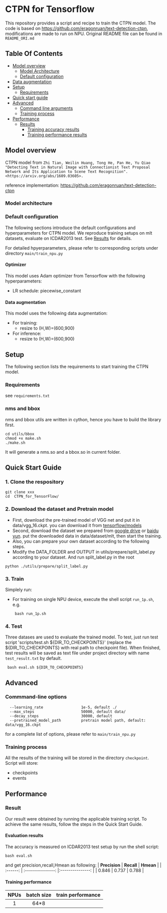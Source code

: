 # CTPN for Tensorflow 

This repository provides a script and recipe to train the CTPN model. The code is based on https://github.com/eragonruan/text-detection-ctpn,
modifications are made to run on NPU. Original README file can be found in `README_ORI.md`  

## Table Of Contents

* [Model overview](#model-overview)
  * [Model Architecture](#model-architecture)  
  * [Default configuration](#default-configuration)
* [Data augmentation](#data-augmentation)
* [Setup](#setup)
  * [Requirements](#requirements)
* [Quick start guide](#quick-start-guide)
* [Advanced](#advanced)
  * [Command line arguments](#command-line-arguments)
  * [Training process](#training-process)
* [Performance](#performance)
  * [Results](#results)
    * [Training accuracy results](#training-accuracy-results)
    * [Training performance results](#training-performance-results)    

## Model overview

CTPN model from
`Zhi Tian, Weilin Huang, Tong He, Pan He, Yu Qiao "Detecting Text in Natural Image with Connectionist Text Proposal Network and Its Application to Scene Text Recognition". <https://arxiv.org/abs/1609.03605>.`

reference implementation:  <https://github.com/eragonruan/text-detection-ctpn>

### Model architecture



### Default configuration

The following sections introduce the default configurations and hyperparameters for CTPN  model. We reproduce training setups 
on mlt datasets, evaluate on ICDAR2013 test. See [Results](#results) for details.

For detailed hpyerparameters, please refer to corresponding scripts under directory `main/train_npu.py`
#### Optimizer

This model uses Adam optimizer from Tensorflow with the following hyperparameters:

- LR schedule: piecewise_constant

#### Data augmentation

This model uses the following data augmentation:

- For training:
  - resize to (H,W)=(600,900)
- For inference:
  - resize to (H,W)=(600,900)


## Setup
The following section lists the requirements to start training the CTPN model.
### Requirements

see `requirements.txt`

### nms and bbox
nms and bbox utils are written in cython, hence you have to build the library first.
```shell
cd utils/bbox
chmod +x make.sh
./make.sh
```
It will generate a nms.so and a bbox.so in current folder.

## Quick Start Guide

### 1. Clone the respository

```shell
git clone xxx
cd  CTPN_for_TensorFlow/
```

### 2. Download the dataset and Pretrain model

- First, download the pre-trained model of VGG net and put it in data/vgg_16.ckpt. you can download it from [tensorflow/models](https://github.com/tensorflow/models/tree/1af55e018eebce03fb61bba9959a04672536107d/research/slim)
- Second, download the dataset we prepared from [google drive](https://drive.google.com/file/d/1npxA_pcEvIa4c42rho1HgnfJ7tamThSy/view?usp=sharing) or [baidu yun](https://pan.baidu.com/s/1nbbCZwlHdgAI20_P9uw9LQ). put the downloaded data in data/dataset/mlt, then start the training.
- Also, you can prepare your own dataset according to the following steps. 
- Modify the DATA_FOLDER and OUTPUT in utils/prepare/split_label.py according to your dataset. And run split_label.py in the root
```shell
python ./utils/prepare/split_label.py
```


### 3. Train

Simplely run:
   
- For training on single NPU device, execute the shell script `run_1p.sh`, e.g.
  ```
   bash run_1p.sh
  ```

### 4. Test
Three datases are used to evaluate the trained model. To test, just run test script 'scripts/test.sh ${DIR_TO_CHECKPOINTS}' (replace the ${DIR_TO_CHECKPOINTS}  with real path to checkpoint file). When finished, test results will be saved as text file under project directory with name `test_result.txt` by default.
  ```
   bash eval.sh ${DIR_TO_CHECKPOINTS}
  ```


## Advanced
### Commmand-line options


```
  --learning_rate                 1e-5, default ./
  --max_steps                     50000, default data/
  --decay_steps	                  30000, default
  --pretrained_model_path         pretrain model path, default: data/vgg_16.ckpt                    
```
for a complete list of options, please refer to `main/train_npu.py`

### Training process

All the results of the training will be stored in the directory `checkpoint`.
Script will store:
 - checkpoints
 - events
 
## Performance

### Result

Our result were obtained by running the applicable training script. To achieve the same results, follow the steps in the Quick Start Guide.


#### Evaluation results 
The accuracy is measured on ICDAR2013 test setup by run the shell script:
```
bash eval.sh
```
and get precision,recall,Hmean as following:
| **Precision** | **Recall**       | **Hmean** |
| :------: | :---------------: |:---------------:  |
|    0.846     | 0.737              |  0.788     |

#### Training performance 

| **NPUs** | batch size        | train performance |
| :------: | :---------------: |:---------------:  |
|    1     | 64*8              |       |